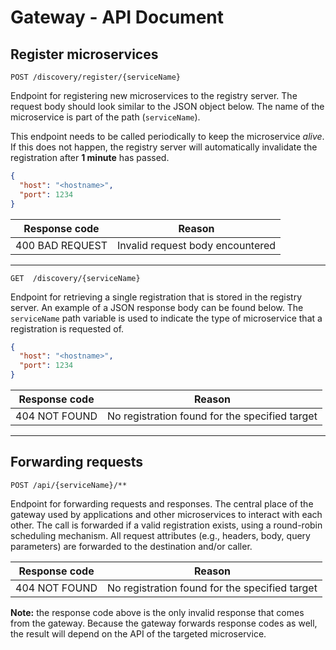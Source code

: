# Gateway - API Document

## Register microservices

```
POST /discovery/register/{serviceName}
```

Endpoint for registering new microservices to the registry server. The request body should look similar to the JSON object below. The name of the microservice is part of the path (`serviceName`).

This endpoint needs to be called periodically to keep the microservice _alive_. If this does not happen, the registry server will automatically invalidate the registration after **1 minute** has passed.

```json
{
  "host": "<hostname>",
  "port": 1234
}
```

| Response code   | Reason                           |
| --------------- | -------------------------------- |
| 400 BAD REQUEST | Invalid request body encountered |

---

```
GET  /discovery/{serviceName}
```

Endpoint for retrieving a single registration that is stored in the registry server. An example of a JSON response body can be found below. The `serviceName` path variable is used to indicate the type of microservice that a registration is requested of.

```json
{
  "host": "<hostname>",
  "port": 1234
}
```

| Response code | Reason                                         |
| ------------- | ---------------------------------------------- |
| 404 NOT FOUND | No registration found for the specified target |

---

## Forwarding requests

```
POST /api/{serviceName}/**
```

Endpoint for forwarding requests and responses. The central place of the gateway used by applications and other microservices to interact with each other. The call is forwarded if a valid registration exists, using a round-robin scheduling mechanism. All request attributes (e.g., headers, body, query parameters) are forwarded to the destination and/or caller.

| Response code | Reason                                         |
| ------------- | ---------------------------------------------- |
| 404 NOT FOUND | No registration found for the specified target |

**Note:** the response code above is the only invalid response that comes from the gateway. Because the gateway forwards response codes as well, the result will depend on the API of the targeted microservice.
